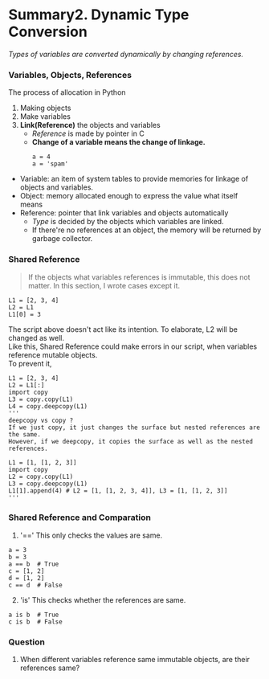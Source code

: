 # Summary2. Dynamic Type Conversion
*Types of variables are converted dynamically by changing references.*
### Variables, Objects, References
The process of allocation in Python
1. Making objects
2. Make variables
3. **Link(Reference)** the objects and variables  
    * *Reference* is made by pointer in C
    * **Change of a variable means the change of linkage.**
        <pre><code>a = 4
      a = 'spam'</code></pre>
* Variable: an item of system tables to provide memories for linkage of objects and variables.
* Object: memory allocated enough to express the value what itself means
* Reference: pointer that link variables and objects automatically
    + *Type* is decided by the objects which variables are linked.
    * If there're no references at an object, the memory will be returned by garbage collector.
### Shared Reference
> If the objects what variables references is immutable, this does not matter. In this section, I wrote cases except it.
<pre><code>L1 = [2, 3, 4]
L2 = L1
L1[0] = 3</code></pre>
The script above doesn't act like its intention. To elaborate, L2 will be changed as well.  
Like this, Shared Reference could make errors in our script, when variables reference mutable objects.  
To prevent it,  
<pre><code>L1 = [2, 3, 4]
L2 = L1[:]
import copy
L3 = copy.copy(L1)
L4 = copy.deepcopy(L1)
'''
deepcopy vs copy ?
If we just copy, it just changes the surface but nested references are the same.
However, if we deepcopy, it copies the surface as well as the nested references.

L1 = [1, [1, 2, 3]]
import copy
L2 = copy.copy(L1)
L3 = copy.deepcopy(L1)
L1[1].append(4) # L2 = [1, [1, 2, 3, 4]], L3 = [1, [1, 2, 3]]
'''
</code></pre>
### Shared Reference and Comparation
1. '=='
This only checks the values are same.
<pre><code>a = 3
b = 3
a == b  # True
c = [1, 2]
d = [1, 2]
c == d  # False
</code></pre>
2. 'is'
This checks whether the references are same.
<pre><code>a is b  # True
c is b  # False</code></pre>

### Question
1. When different variables reference same immutable objects, are their references same?